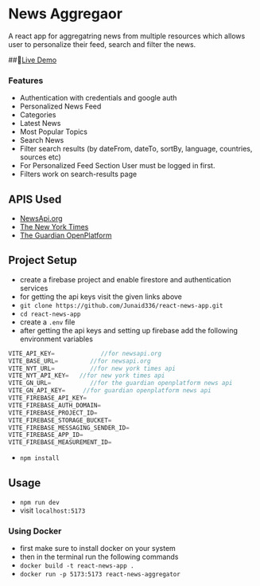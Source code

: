 # News Aggregaor
A react app for aggregatring news from multiple resources  which allows user to personalize their feed, search and filter the news.

##🚀[Live Demo](https://react-news-app-junaid336.vercel.app/)

### Features
- Authentication with credentials and google auth
- Personalized News Feed
- Categories
- Latest News
- Most Popular Topics
- Search News
- Filter search results (by dateFrom, dateTo, sortBy, language, countries, sources etc)
- For Personalized Feed Section User must be logged in first.
- Filters work on search-results page
## APIS Used
- [NewsApi.org](https://newsapi.org/ "NewsApi.org")
- [The New York Times](https://developer.nytimes.com/apis "The New York Times")
- [The Guardian OpenPlatform](https://open-platform.theguardian.com/ "The Guardian OpenPlatform")
## Project Setup
-  create a firebase project and enable firestore and authentication services
- for getting the api keys visit the given links above
- `git clone https://github.com/Junaid336/react-news-app.git`
- `cd react-news-app`
- create a `.env` file
- after getting the api keys and setting up firebase add the following environment variables
```javascript
VITE_API_KEY=             //for newsapi.org 
VITE_BASE_URL=         //for newsapi.org 
VITE_NYT_URL=          //for new york times api
VITE_NYT_API_KEY=   //for new york times api
VITE_GN_URL=           //for the guardian openplatform news api 
VITE_GN_API_KEY=     //for guardian openplatform news api
VITE_FIREBASE_API_KEY=
VITE_FIREBASE_AUTH_DOMAIN=
VITE_FIREBASE_PROJECT_ID=
VITE_FIREBASE_STORAGE_BUCKET=
VITE_FIREBASE_MESSAGING_SENDER_ID=
VITE_FIREBASE_APP_ID=
VITE_FIREBASE_MEASUREMENT_ID=
```
- `npm install`
## Usage
- `npm run dev`
- visit `localhost:5173`
### Using Docker
- first make sure to install docker on your system
- then in the terminal run the following commands
- `docker build -t react-news-app .`
- `docker run -p 5173:5173 react-news-aggregator`
